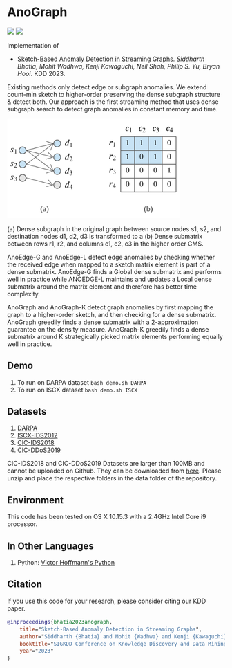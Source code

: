 # AnoGraph

<p>
  <a href="https://arxiv.org/pdf/2106.04486.pdf"><img src="http://img.shields.io/badge/Paper-PDF-brightgreen.svg"></a>
  <a href="https://github.com/Stream-AD/AnoGraph/blob/master/LICENSE">
    <img src="https://img.shields.io/badge/License-Apache%202.0-blue.svg">
  </a>
</p>

Implementation of

- [Sketch-Based Anomaly Detection in Streaming Graphs](https://dl.acm.org/doi/pdf/10.1145/3580305.3599504). *Siddharth Bhatia, Mohit Wadhwa, Kenji Kawaguchi, Neil Shah, Philip S. Yu, Bryan Hooi*. KDD 2023.

Existing methods only detect edge or subgraph anomalies. We extend count-min sketch to higher-order preserving the dense subgraph structure & detect both. Our approach is the first streaming method that uses dense subgraph search to detect graph anomalies in constant memory and time.

<img src="AnoGraph.png" width="400">

(a) Dense subgraph in the original graph between source nodes s1, s2, and destination nodes d1, d2, d3 is transformed to a (b) Dense submatrix between rows r1, r2, and columns c1, c2, c3 in the higher order CMS.

AnoEdge-G and AnoEdge-L detect edge anomalies by checking whether the received edge when mapped to a sketch matrix element is part of a dense submatrix. AnoEdge-G finds a Global dense submatrix and performs well in practice while ANOEDGE-L maintains and updates a Local dense submatrix around the matrix element and therefore has better time complexity.

AnoGraph and AnoGraph-K detect graph anomalies by first mapping the graph to a higher-order sketch, and then checking for a dense submatrix. AnoGraph greedily finds a dense submatrix with a 2-approximation guarantee on the density measure. AnoGraph-K greedily finds a dense submatrix around K strategically picked matrix elements performing equally well in practice.

## Demo

1. To run on DARPA dataset `bash demo.sh DARPA`
2. To run on ISCX dataset `bash demo.sh ISCX`

## Datasets
1. [DARPA](http://kdd.ics.uci.edu/databases/kddcup99/kddcup99.html)
2. [ISCX-IDS2012](https://www.unb.ca/cic/datasets/nsl.html)
3. [CIC-IDS2018](https://www.unsw.adfa.edu.au/unsw-canberra-cyber/cybersecurity/ADFA-NB15-Datasets/)
4. [CIC-DDoS2019](https://www.unb.ca/cic/datasets/ids-2018.html)

CIC-IDS2018 and CIC-DDoS2019 Datasets are larger than 100MB and cannot be uploaded on Github. They can be downloaded from [here](https://drive.google.com/file/d/1SZlhbcdAt6b-958TzropY3bcwq5kgEvH/). Please unzip and place the respective folders in the data folder of the repository.

## Environment
This code has been tested on OS X 10.15.3 with a 2.4GHz Intel Core i9 processor.

## In Other Languages

1. Python: [Victor Hoffmann's Python](https://github.com/VictorHoffmann1/AnoGraph-for-River-API)

## Citation

If you use this code for your research, please consider citing our KDD paper.

```bibtex
@inproceedings{bhatia2023anograph,
    title="Sketch-Based Anomaly Detection in Streaming Graphs",
    author="Siddharth {Bhatia} and Mohit {Wadhwa} and Kenji {Kawaguchi} and Neil {Shah} and Philip {S. Yu} and Bryan {Hooi}",
    booktitle="SIGKDD Conference on Knowledge Discovery and Data Mining (KDD)",
    year="2023"
}
